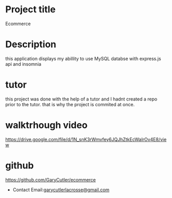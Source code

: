  # Project title
Ecommerce
  # Description
this application displays my abillity to use MySQL databse with express.js api and insomnia

# tutor
this project was done with the help of a tutor and I hadnt created a repo prior to the tutor. that is why the project is commited at once.
# walktrhough video
https://drive.google.com/file/d/1N_snK3rWmvfey6JQJhZtkEcWaIrOv4E8/view

# github
https://github.com/GaryCutler/ecommerce

  * Contact Email:garycutlerlacrosse@gmail.com